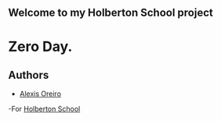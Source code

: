 ## Welcome to my Holberton School project

# Zero Day.


## Authors 


- [Alexis Oreiro](https://github.com/alexoreiro)


-For [Holberton School](https://www.holbertonschool.com/uy)